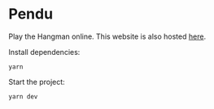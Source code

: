 # Pendu

Play the Hangman online. This website is also hosted [here](https://puceaulytech.fr/pendu-romain).

Install dependencies:

```
yarn
```

Start the project:

```bash
yarn dev
```
